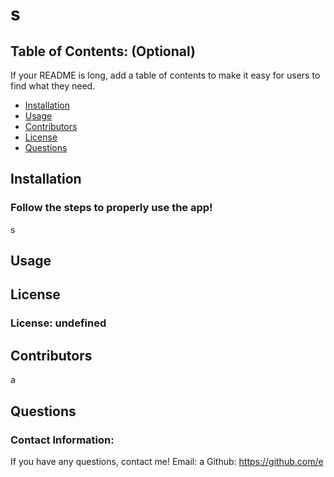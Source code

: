 # s
  
## Table of Contents: (Optional)
If your README is long, add a table of contents to make it easy for users to find what they need.

- [Installation](#Installation)
- [Usage](#Usage)
- [Contributors](#Contributors)
- [License](#License)
- [Questions](#Questions)

## Installation

### Follow the steps to properly use the app!
s

## Usage

### 

## License

### License: undefined



## Contributors

a

## Questions
### Contact Information:
If you have any questions, contact me!
Email: a
Github: https://github.com/e

